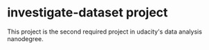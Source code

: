 # investigate-dataset project
This project is the second required project in udacity's data analysis nanodegree.
